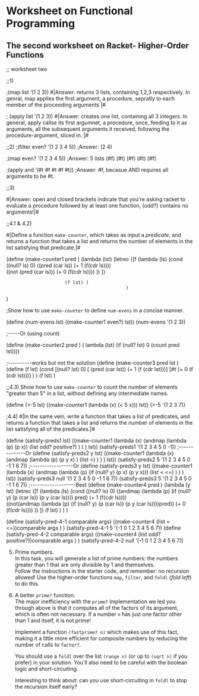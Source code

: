 # Worksheet on Functional Programming

## The second worksheet on Racket- Higher-Order Functions

;; worksheet two

;;1)

;(map list ’(1 2 3))
#|Answer: returns 3 lists, containing 1,2,3 respectively.
In genral, map applies the first argument, a procedure, sepratly to each member of the proceeding arguments |#

; (apply list ’(1 2 3))
#|Answer: creates one list, containing all 3 integers. In general, apply callse its first argumnet, a procedure, once, feeding to it as arguments,
all the subsequent arguments it received, following the procedure-argument, sliced in. |#

;;2)
;(filter even? ’(1 2 3 4 5))
;Answer: (2 4)
  
;(map even? ’(1 2 3 4 5))
;Answer: 5 lists (#f) (#t) (#f) (#t) (#f)
  
;(apply and ’(#t #f #t #f #t))
;Answer: #f, becasue AND requires all arguments to be #t.

;;3)

#|Answer: open and closed brackets indicate that you're asking racket to evaluate a procedure followed by at least one function, (odd?) contains no arguments!|#

;;4.1 & 4.2)

#|Define a function `make-counter`, which takes as input a *predicate*, and returns a function that takes a list and returns
the number of elements in the list satisfying that predicate.|#

(define (make-counter1 pred  ) (lambda (lst)
                                (letrec ([f (lambda (ls)
                                              (cond
                                                ((null? ls) 0)
                                                ((pred (car ls)) (+ 1 (f(cdr ls))))  
                                                ((not (pred (car ls))) (+ 0 (f(cdr ls))))
                                                ))
                                            ])
                                                  
                          (f lst) )
                                                 )
  )

 ;Show how to use `make-counter` to define `num-evens` in a concise manner.

(define (num-evens lst) ((make-counter1 even?)  lst))
(num-evens '(1 2 3))

;-----Or (using count)

 (define (make-counter2 pred  ) ( lambda (lst)
                                (if (null? lst) 0 (count pred lst))))

;----------works but not the solution
                                 (define (make-counter3 pred lst ) (define (f lst)
                                (cond [(null? lst) 0]
                               [ (pred (car lst)) (+ 1 (f (cdr lst)))]
                              [#t (+ 0 (f (cdr lst)))] ) ) (f lst) )

;;4.3) Show how to use `make-counter` to count the number of elements "greater than 5" in a list, without defining any intermediate names.

(define (>-5 lst)   ((make-counter1 (lambda (x) (< 5 x)))  lst))
(>-5 '(1 2 3 7))

;4.4)
#|In the same vein, write a function that takes a list of predicates, and returns a function that takes a list
and returns the number of elements in the list satisfying all of the predicates.|#

(define (satisfy-preds1 lst)   ((make-counter1 (lambda (x)  (andmap (lambda (p) (p x)) (list  odd? positive?) )  ) )  lst))
 (satisfy-preds1 '(1 2 3 4 5 0 -1))
;--------------Or
(define (satisfy-preds2 y lst)   ((make-counter1 (lambda (x)  (andmap (lambda (p) (p y x) ) (list  <) )  ) )  lst))
 (satisfy-preds2 5 '(1 2 3 4 5 0 -1 1 6 7))
;------------------Or
(define (satisfy-preds3 y lst)   ((make-counter1 (lambda (x)  (andmap (lambda (p)  (if (null? y) (p x) (p y x)))  (list  < <=) )  ) )  lst))
 (satisfy-preds3 null '(1 2 3 4 5 0 -1 1 6 7))
(satisfy-preds3 5 '(1 2 3 4 5 0 -1 1 6 7))
;-------------------Best
 (define (make-counter4 pred  ) (lambda (y lst)
           (letrec ([f (lambda (ls)
                         (cond
                           ((null? ls) 0)
                           ((andmap (lambda (p) (if (null? y) (p (car ls)) (p y (car ls)))) pred) (+ 1 (f(cdr ls))))  
                           ((not(andmap (lambda (p) (if (null? y) (p (car ls)) (p y (car ls))))pred)) (+ 0 (f(cdr ls))))
                           ))
                       ])  (f lst) ) ) )

            

(define (satisfy-pred-4-1 comparable args) ((make-counter4 (list = <=))comparable args ) )
(satisfy-pred-4-1  5 '(-1 0 1 2 3 4 5 6 7))
(define (satisfy-pred-4-2 comparable args) ((make-counter4 (list odd? positive?))comparable args ) )
(satisfy-pred-4-2  null '(-1 0 1 2 3 4 5 6 7))

5. Prime numbers.  
    In this task, you will generate a list of prime numbers: the numbers greater than 1 that are only divisible by 1 and themselves.  
    Follow the instructions in the starter code, and remember: no recursion allowed! Use the higher-order functions 
    `map`, `filter`, and `foldl` (*fold left*) to do this.
6. A better `prime?` function.  
    The major inefficiency with the `prime?` implementation we led you through above is that it computes all of the factors of its 
    argument, which is often not necessary. If a number `n` has just one factor other than 1 and itself, it is not prime!

    Implement a function `(fastprime? n)` which makes use of this fact, making it a little more efficient for composite numbers 
    by reducing the number of calls to `factor?`.

    You should use a `foldl` over the list `(range n)` (or up to `(sqrt n)` if you prefer) in your solution. 
    You'll also need to be careful with the boolean logic and short-circuiting.

    Interesting to think about: can you use short-circuiting in `foldl` to stop the recursion itself early?
